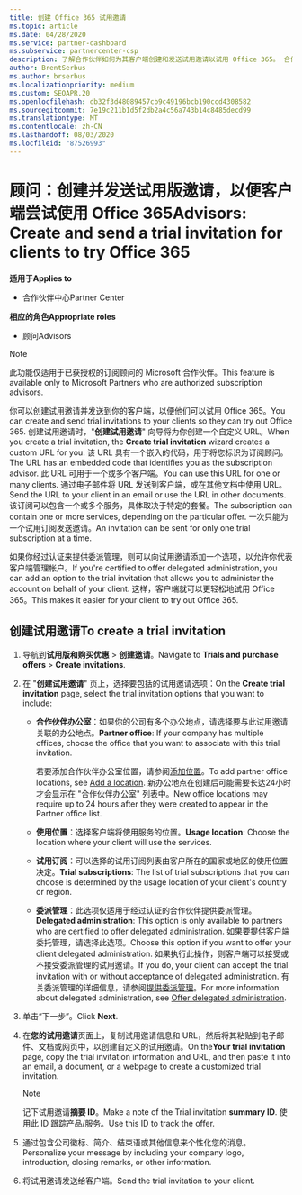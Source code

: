 ```yaml
---
title: 创建 Office 365 试用邀请
ms.topic: article
ms.date: 04/28/2020
ms.service: partner-dashboard
ms.subservice: partnercenter-csp
description: 了解合作伙伴如何为其客户端创建和发送试用邀请以试用 Office 365。 合作伙伴很多都是已获授权的订阅顾问。
author: BrentSerbus
ms.author: brserbus
ms.localizationpriority: medium
ms.custom: SEOAPR.20
ms.openlocfilehash: db32f3d48089457cb9c49196bcb190ccd4308582
ms.sourcegitcommit: 7e19c211b1d5f2db2a4c56a743b14c8485decd99
ms.translationtype: MT
ms.contentlocale: zh-CN
ms.lasthandoff: 08/03/2020
ms.locfileid: "87526993"
---
```

# <a name="advisors-create-and-send-a-trial-invitation-for-clients-to-try-office-365"></a><span data-ttu-id="c67d0-104">顾问：创建并发送试用版邀请，以便客户端尝试使用 Office 365</span><span class="sxs-lookup"><span data-stu-id="c67d0-104">Advisors: Create and send a trial invitation for clients to try Office 365</span></span>

<span data-ttu-id="c67d0-105">**适用于**</span><span class="sxs-lookup"><span data-stu-id="c67d0-105">**Applies to**</span></span>

- <span data-ttu-id="c67d0-106">合作伙伴中心</span><span class="sxs-lookup"><span data-stu-id="c67d0-106">Partner Center</span></span>
 
<span data-ttu-id="c67d0-107">**相应的角色**</span><span class="sxs-lookup"><span data-stu-id="c67d0-107">**Appropriate roles**</span></span>

- <span data-ttu-id="c67d0-108">顾问</span><span class="sxs-lookup"><span data-stu-id="c67d0-108">Advisors</span></span>

> [!NOTE]
> <span data-ttu-id="c67d0-109">此功能仅适用于已获授权的订阅顾问的 Microsoft 合作伙伴。</span><span class="sxs-lookup"><span data-stu-id="c67d0-109">This feature is available only to Microsoft Partners who are authorized subscription advisors.</span></span>

<span data-ttu-id="c67d0-110">你可以创建试用邀请并发送到你的客户端，以便他们可以试用 Office 365。</span><span class="sxs-lookup"><span data-stu-id="c67d0-110">You can create and send trial invitations to your clients so they can try out Office 365.</span></span> <span data-ttu-id="c67d0-111">创建试用邀请时，"**创建试用邀请**" 向导将为你创建一个自定义 URL。</span><span class="sxs-lookup"><span data-stu-id="c67d0-111">When you create a trial invitation, the **Create trial invitation** wizard creates a custom URL for you.</span></span> <span data-ttu-id="c67d0-112">该 URL 具有一个嵌入的代码，用于将您标识为订阅顾问。</span><span class="sxs-lookup"><span data-stu-id="c67d0-112">The URL has an embedded code that identifies you as the subscription advisor.</span></span> <span data-ttu-id="c67d0-113">此 URL 可用于一个或多个客户端。</span><span class="sxs-lookup"><span data-stu-id="c67d0-113">You can use this URL for one or many clients.</span></span> <span data-ttu-id="c67d0-114">通过电子邮件将 URL 发送到客户端，或在其他文档中使用 URL。</span><span class="sxs-lookup"><span data-stu-id="c67d0-114">Send the URL to your client in an email or use the URL in other documents.</span></span> <span data-ttu-id="c67d0-115">该订阅可以包含一个或多个服务，具体取决于特定的套餐。</span><span class="sxs-lookup"><span data-stu-id="c67d0-115">The subscription can contain one or more services, depending on the particular offer.</span></span> <span data-ttu-id="c67d0-116">一次只能为一个试用订阅发送邀请。</span><span class="sxs-lookup"><span data-stu-id="c67d0-116">An invitation can be sent for only one trial subscription at a time.</span></span>

<span data-ttu-id="c67d0-117">如果你经过认证来提供委派管理，则可以向试用邀请添加一个选项，以允许你代表客户端管理帐户。</span><span class="sxs-lookup"><span data-stu-id="c67d0-117">If you're certified to offer delegated administration, you can add an option to the trial invitation that allows you to administer the account on behalf of your client.</span></span> <span data-ttu-id="c67d0-118">这样，客户端就可以更轻松地试用 Office 365。</span><span class="sxs-lookup"><span data-stu-id="c67d0-118">This makes it easier for your client to try out Office 365.</span></span>

## <a name="to-create-a-trial-invitation"></a><span data-ttu-id="c67d0-119">创建试用邀请</span><span class="sxs-lookup"><span data-stu-id="c67d0-119">To create a trial invitation</span></span>

1. <span data-ttu-id="c67d0-120">导航到**试用版和购买优惠**  >  **创建邀请**。</span><span class="sxs-lookup"><span data-stu-id="c67d0-120">Navigate to **Trials and purchase offers** > **Create invitations**.</span></span>

2. <span data-ttu-id="c67d0-121">在 "**创建试用邀请**" 页上，选择要包括的试用邀请选项：</span><span class="sxs-lookup"><span data-stu-id="c67d0-121">On the **Create trial invitation** page, select the trial invitation options that you want to include:</span></span>

    - <span data-ttu-id="c67d0-122">**合作伙伴办公室**：如果你的公司有多个办公地点，请选择要与此试用邀请关联的办公地点。</span><span class="sxs-lookup"><span data-stu-id="c67d0-122">**Partner office**: If your company has multiple offices, choose the office that you want to associate with this trial invitation.</span></span>

        <span data-ttu-id="c67d0-123">若要添加合作伙伴办公室位置，请参阅[添加位置](manage-locations.md)。</span><span class="sxs-lookup"><span data-stu-id="c67d0-123">To add partner office locations, see [Add a location](manage-locations.md).</span></span> <span data-ttu-id="c67d0-124">新办公地点在创建后可能需要长达24小时才会显示在 "合作伙伴办公室" 列表中。</span><span class="sxs-lookup"><span data-stu-id="c67d0-124">New office locations may require up to 24 hours after they were created to appear in the Partner office list.</span></span>

    - <span data-ttu-id="c67d0-125">**使用位置**：选择客户端将使用服务的位置。</span><span class="sxs-lookup"><span data-stu-id="c67d0-125">**Usage location**: Choose the location where your client will use the services.</span></span>
    - <span data-ttu-id="c67d0-126">**试用订阅**：可以选择的试用订阅列表由客户所在的国家或地区的使用位置决定。</span><span class="sxs-lookup"><span data-stu-id="c67d0-126">**Trial subscriptions**: The list of trial subscriptions that you can choose is determined by the usage location of your client's country or region.</span></span>
    - <span data-ttu-id="c67d0-127">**委派管理**：此选项仅适用于经过认证的合作伙伴提供委派管理。</span><span class="sxs-lookup"><span data-stu-id="c67d0-127">**Delegated administration**: This option is only available to partners who are certified to offer delegated administration.</span></span> <span data-ttu-id="c67d0-128">如果要提供客户端委托管理，请选择此选项。</span><span class="sxs-lookup"><span data-stu-id="c67d0-128">Choose this option if you want to offer your client delegated administration.</span></span> <span data-ttu-id="c67d0-129">如果执行此操作，则客户端可以接受或不接受委派管理的试用邀请。</span><span class="sxs-lookup"><span data-stu-id="c67d0-129">If you do, your client can accept the trial invitation with or without acceptance of delegated administration.</span></span> <span data-ttu-id="c67d0-130">有关委派管理的详细信息，请参阅[提供委派管理](customers-revoke-admin-privileges.md)。</span><span class="sxs-lookup"><span data-stu-id="c67d0-130">For more information about delegated administration, see [Offer delegated administration](customers-revoke-admin-privileges.md).</span></span>

3. <span data-ttu-id="c67d0-131">单击“下一步”。</span><span class="sxs-lookup"><span data-stu-id="c67d0-131">Click **Next**.</span></span>

4. <span data-ttu-id="c67d0-132">在**您的试用邀请**页面上，复制试用邀请信息和 URL，然后将其粘贴到电子邮件、文档或网页中，以创建自定义的试用邀请。</span><span class="sxs-lookup"><span data-stu-id="c67d0-132">On the**Your trial invitation** page, copy the trial invitation information and URL, and then paste it into an email, a document, or a webpage to create a customized trial invitation.</span></span>

    > [!NOTE]
    > <span data-ttu-id="c67d0-133">记下试用邀请**摘要 ID**。</span><span class="sxs-lookup"><span data-stu-id="c67d0-133">Make a note of the Trial invitation **summary ID**.</span></span> <span data-ttu-id="c67d0-134">使用此 ID 跟踪产品/服务。</span><span class="sxs-lookup"><span data-stu-id="c67d0-134">Use this ID to track the offer.</span></span>

5. <span data-ttu-id="c67d0-135">通过包含公司徽标、简介、结束语或其他信息来个性化您的消息。</span><span class="sxs-lookup"><span data-stu-id="c67d0-135">Personalize your message by including your company logo, introduction, closing remarks, or other information.</span></span>

6. <span data-ttu-id="c67d0-136">将试用邀请发送给客户端。</span><span class="sxs-lookup"><span data-stu-id="c67d0-136">Send the trial invitation to your client.</span></span>
